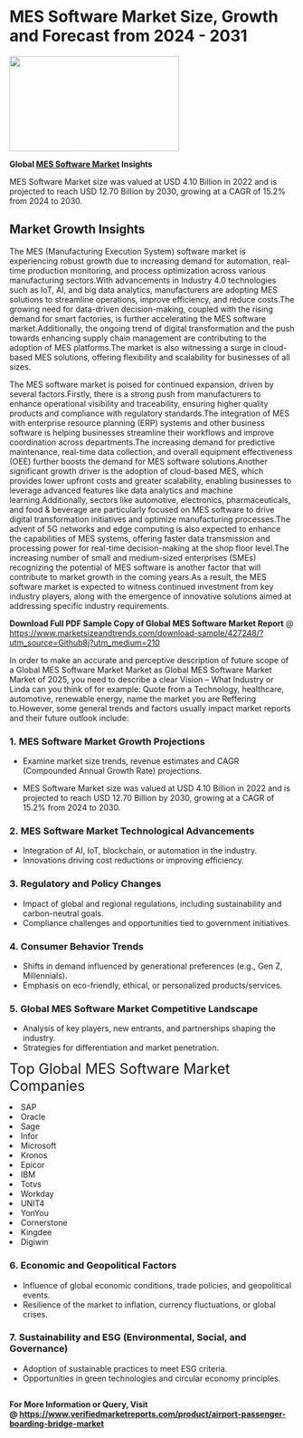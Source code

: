 <H1>MES Software Market Size, Growth and Forecast from 2024 - 2031</H1><img class="aligncenter size-medium wp-image-584254" src="https://thirdeyenews.in/wp-content/uploads/2024/09/Global-Market-Research-300x168.jpeg" alt="" width="300" height="168" /><p><strong>Global&nbsp;<a href="https://www.marketsizeandtrends.com/download-sample/427248/?utm_source=Github8j?utm_medium=210">MES Software Market</a> Insights</strong></p><p>MES Software Market size was valued at USD 4.10 Billion in 2022 and is projected to reach USD 12.70 Billion by 2030, growing at a CAGR of 15.2% from 2024 to 2030.</p><p><h2>Market Growth Insights</h2> <p>The MES (Manufacturing Execution System) software market is experiencing robust growth due to increasing demand for automation, real-time production monitoring, and process optimization across various manufacturing sectors.With advancements in Industry 4.0 technologies such as IoT, AI, and big data analytics, manufacturers are adopting MES solutions to streamline operations, improve efficiency, and reduce costs.The growing need for data-driven decision-making, coupled with the rising demand for smart factories, is further accelerating the MES software market.Additionally, the ongoing trend of digital transformation and the push towards enhancing supply chain management are contributing to the adoption of MES platforms.The market is also witnessing a surge in cloud-based MES solutions, offering flexibility and scalability for businesses of all sizes.</p> <p>The MES software market is poised for continued expansion, driven by several factors.Firstly, there is a strong push from manufacturers to enhance operational visibility and traceability, ensuring higher quality products and compliance with regulatory standards.The integration of MES with enterprise resource planning (ERP) systems and other business software is helping businesses streamline their workflows and improve coordination across departments.The increasing demand for predictive maintenance, real-time data collection, and overall equipment effectiveness (OEE) further boosts the demand for MES software solutions.Another significant growth driver is the adoption of cloud-based MES, which provides lower upfront costs and greater scalability, enabling businesses to leverage advanced features like data analytics and machine learning.Additionally, sectors like automotive, electronics, pharmaceuticals, and food & beverage are particularly focused on MES software to drive digital transformation initiatives and optimize manufacturing processes.The advent of 5G networks and edge computing is also expected to enhance the capabilities of MES systems, offering faster data transmission and processing power for real-time decision-making at the shop floor level.The increasing number of small and medium-sized enterprises (SMEs) recognizing the potential of MES software is another factor that will contribute to market growth in the coming years.As a result, the MES software market is expected to witness continued investment from key industry players, along with the emergence of innovative solutions aimed at addressing specific industry requirements.<p><span class=""><strong>Download Full PDF Sample Copy of Global MES Software Market Report</strong> @ <a href="https://www.marketsizeandtrends.com/download-sample/427248/?utm_source=Github8j?utm_medium=210" target="_blank">https://www.marketsizeandtrends.com/download-sample/427248/?utm_source=Github8j?utm_medium=210</a></span></p><p>In order to make an accurate and perceptive description of future scope of a Global&nbsp;MES Software Market Market as Global&nbsp;MES Software Market Market of 2025, you need to describe a clear Vision &ndash; What Industry or Linda can you think of for example: Quote from a Technology, healthcare, automotive, renewable energy, name the market you are Reffering to.However, some general trends and factors usually impact market reports and their future outlook include:</p><h3>1.&nbsp;<strong>MES Software Market Growth Projections</strong></h3><ul><li>Examine market size trends, revenue estimates and CAGR (Compounded Annual Growth Rate) projections.</li><li><p>MES Software Market size was valued at USD 4.10 Billion in 2022 and is projected to reach USD 12.70 Billion by 2030, growing at a CAGR of 15.2% from 2024 to 2030.</p></li></ul><h3>2.&nbsp;<strong>MES Software Market Technological Advancements</strong></h3><ul><li>Integration of AI, IoT, blockchain, or automation in the industry.</li><li>Innovations driving cost reductions or improving efficiency.</li></ul><h3>3.&nbsp;<strong>Regulatory and Policy Changes</strong></h3><ul><li>Impact of global and regional regulations, including sustainability and carbon-neutral goals.</li><li>Compliance challenges and opportunities tied to government initiatives.</li></ul><h3>4.&nbsp;<strong>Consumer Behavior Trends</strong></h3><ul><li>Shifts in demand influenced by generational preferences (e.g., Gen Z, Millennials).</li><li>Emphasis on eco-friendly, ethical, or personalized products/services.</li></ul><h3>5.&nbsp;<strong>Global MES Software Market Competitive Landscape</strong></h3><ul><li>Analysis of key players, new entrants, and partnerships shaping the industry.</li><li>Strategies for differentiation and market penetration.</li></ul><p data-pm-slice="1 1 []"><span style="color: inherit; font-family: inherit; font-size: 25px;">Top Global MES Software Market Companies</span></p><div class="" data-test-id=""><p><li>SAP</li><li> Oracle</li><li> Sage</li><li> Infor</li><li> Microsoft</li><li> Kronos</li><li> Epicor</li><li> IBM</li><li> Totvs</li><li> Workday</li><li> UNIT4</li><li> YonYou</li><li> Cornerstone</li><li> Kingdee</li><li> Digiwin</li></p></div><h3>6.&nbsp;<strong>Economic and Geopolitical Factors</strong></h3><ul><li>Influence of global economic conditions, trade policies, and geopolitical events.</li><li>Resilience of the market to inflation, currency fluctuations, or global crises.</li></ul><h3>7.&nbsp;<strong>Sustainability and ESG (Environmental, Social, and Governance)</strong></h3><ul><li>Adoption of sustainable practices to meet ESG criteria.</li><li>Opportunities in green technologies and circular economy principles.</li></ul><h2><strong style="font-size: 14px;">For More Information or Query, Visit @&nbsp;</strong><a style="background-color: #ffffff; font-size: 14px;" href="https://www.marketsizeandtrends.com/report/mes-software-market/" target="_blank">https://www.verifiedmarketreports.com/product/airport-passenger-boarding-bridge-market</a></h2>